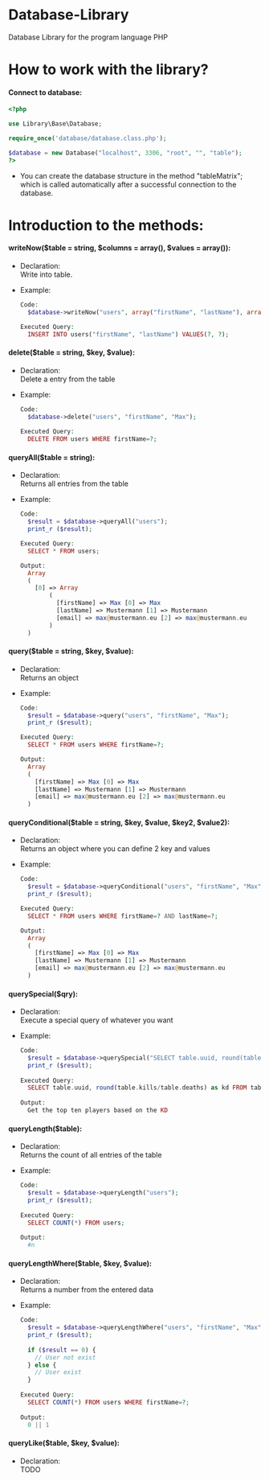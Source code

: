 # Database-Library
Database Library for the program language PHP

# How to work with the library?

#### Connect to database:
```php
<?php

use Library\Base\Database;

require_once('database/database.class.php');

$database = new Database("localhost", 3306, "root", "", "table");
?>
```
- You can create the database structure in the method "tableMatrix"; which is called automatically after a successful connection to the database.

# Introduction to the methods:
 #### writeNow($table = string, $columns = array(), $values = array()):
  - Declaration: <br />Write into table.
    
  - Example:
    ```php
    Code:
      $database->writeNow("users", array("firstName", "lastName"), array("Max", "Mustermann"));
    
    Executed Query:
      INSERT INTO users("firstName", "lastName") VALUES(?, ?);
    ```
#### delete($table = string, $key, $value):
  - Declaration: <br />Delete a entry from the table
    
  - Example:
    ```php
    Code:
      $database->delete("users", "firstName", "Max");
      
    Executed Query:
      DELETE FROM users WHERE firstName=?;
    ```
#### queryAll($table = string):
  - Declaration: <br />Returns all entries from the table
    
  - Example:
    ```php
    Code:
      $result = $database->queryAll("users");
      print_r ($result);
    
    Executed Query:
      SELECT * FROM users;
    
    Output: 
      Array 
      ( 
        [0] => Array 
            ( 
              [firstName] => Max [0] => Max
              [lastName] => Mustermann [1] => Mustermann
              [email] => max@mustermann.eu [2] => max@mustermann.eu
            ) 
      )
    ```
#### query($table = string, $key, $value):
  - Declaration: <br />Returns an object
    
  - Example:
    ```php
    Code:
      $result = $database->query("users", "firstName", "Max");
      print_r ($result);
    
    Executed Query:
      SELECT * FROM users WHERE firstName=?;
    
    Output:
      Array 
      ( 
        [firstName] => Max [0] => Max
        [lastName] => Mustermann [1] => Mustermann
        [email] => max@mustermann.eu [2] => max@mustermann.eu
      )
    ```
#### queryConditional($table = string, $key, $value, $key2, $value2):
  - Declaration: <br />Returns an object where you can define 2 key and values
  
  - Example:
    ```php
    Code:
      $result = $database->queryConditional("users", "firstName", "Max", "lastName", "Mustermann");
      print_r ($result);
    
    Executed Query:
      SELECT * FROM users WHERE firstName=? AND lastName=?;
    
    Output:
      Array 
      ( 
        [firstName] => Max [0] => Max 
        [lastName] => Mustermann [1] => Mustermann 
        [email] => max@mustermann.eu [2] => max@mustermann.eu
      )
    ```
#### querySpecial($qry):
  - Declaration: <br />Execute a special query of whatever you want
  
  - Example:
    ```php
    Code:
      $result = $database->querySpecial("SELECT table.uuid, round(table.kills/table.deaths) as kd FROM table ORDER BY kd LIMIT 10");
      print_r ($result);
      
    Executed Query:
      SELECT table.uuid, round(table.kills/table.deaths) as kd FROM table ORDER BY kd LIMIT 10;
      
    Output:
      Get the top ten players based on the KD 
    ```
#### queryLength($table):
  - Declaration: <br />Returns the count of all entries of the table
  
  - Example:
    ```php
    Code:
      $result = $database->queryLength("users");
      print_r ($result);
      
    Executed Query:
      SELECT COUNT(*) FROM users;
      
    Output:
      #n
    ```
#### queryLengthWhere($table, $key, $value):
  - Declaration: <br />Returns a number from the entered data
  
  - Example:
    ```php
    Code:
      $result = $database->queryLengthWhere("users", "firstName", "Max");
      print_r ($result);
      
      if ($result == 0) {
        // User not exist
      } else {
        // User exist
      }
      
    Executed Query:
      SELECT COUNT(*) FROM users WHERE firstName=?;
      
    Output:
      0 || 1
    ```
#### queryLike($table, $key, $value):
  - Declaration: <br />TODO
